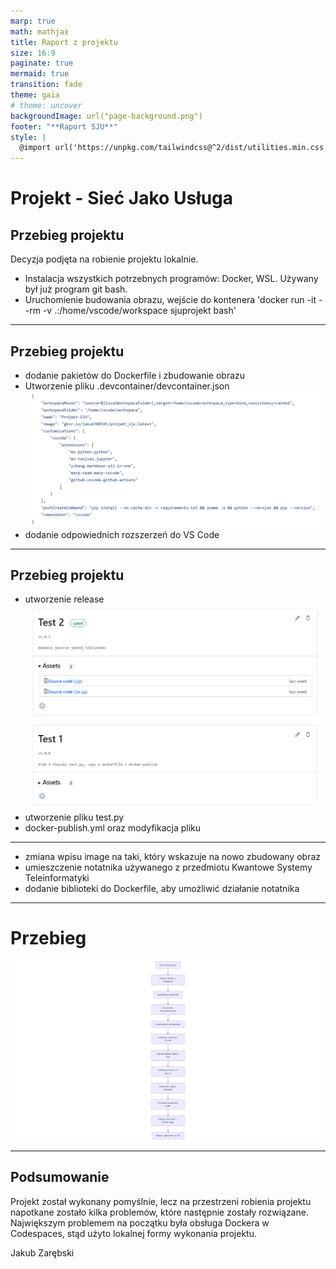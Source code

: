 ```yaml
---
marp: true
math: mathjax
title: Raport z projektu
size: 16:9
paginate: true
mermaid: true
transition: fade
theme: gaia
# theme: uncover
backgroundImage: url("page-background.png")
footer: "**Raport SJU**"
style: |
  @import url('https://unpkg.com/tailwindcss@^2/dist/utilities.min.css');
---
```


# Projekt - Sieć Jako Usługa

## Przebieg projektu


Decyzja podjęta na robienie projektu lokalnie.
- Instalacja wszystkich potrzebnych programów: Docker, WSL. Używany był już program git bash.
- Uruchomienie budowania obrazu, wejście do kontenera
'docker run -it --rm -v .:/home/vscode/workspace sjuprojekt bash'

---

## Przebieg projektu

- dodanie pakietów do Dockerfile i zbudowanie obrazu
- Utworzenie pliku .devcontainer/devcontainer.json
![w:600](devcont.png)
- dodanie odpowiednich rozszerzeń do VS Code

---

## Przebieg projektu

- utworzenie release
![w:400](testy.png)
- utworzenie pliku test.py
- docker-publish.yml oraz modyfikacja pliku
---

- zmiana wpisu image na taki, który wskazuje na nowo zbudowany obraz
- umieszczenie notatnika używanego z przedmiotu Kwantowe Systemy Teleinformatyki
- dodanie biblioteki do Dockerfile, aby umożliwić działanie notatnika

---
# Przebieg
![w:600](mermaid.png)

---

##  Podsumowanie
Projekt został wykonany pomyślnie, lecz na przestrzeni robienia projektu napotkane zostało kilka problemów, które następnie zostały rozwiązane. Największym problemem na początku była obsługa Dockera w Codespaces, stąd użyto lokalnej formy wykonania projektu. 

Jakub Zarębski
